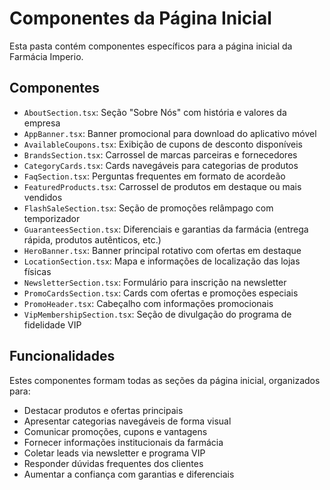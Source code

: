 
# Componentes da Página Inicial

Esta pasta contém componentes específicos para a página inicial da Farmácia Imperio.

## Componentes

- `AboutSection.tsx`: Seção "Sobre Nós" com história e valores da empresa
- `AppBanner.tsx`: Banner promocional para download do aplicativo móvel
- `AvailableCoupons.tsx`: Exibição de cupons de desconto disponíveis
- `BrandsSection.tsx`: Carrossel de marcas parceiras e fornecedores
- `CategoryCards.tsx`: Cards navegáveis para categorias de produtos
- `FaqSection.tsx`: Perguntas frequentes em formato de acordeão
- `FeaturedProducts.tsx`: Carrossel de produtos em destaque ou mais vendidos
- `FlashSaleSection.tsx`: Seção de promoções relâmpago com temporizador
- `GuaranteesSection.tsx`: Diferenciais e garantias da farmácia (entrega rápida, produtos autênticos, etc.)
- `HeroBanner.tsx`: Banner principal rotativo com ofertas em destaque
- `LocationSection.tsx`: Mapa e informações de localização das lojas físicas
- `NewsletterSection.tsx`: Formulário para inscrição na newsletter
- `PromoCardsSection.tsx`: Cards com ofertas e promoções especiais
- `PromoHeader.tsx`: Cabeçalho com informações promocionais
- `VipMembershipSection.tsx`: Seção de divulgação do programa de fidelidade VIP

## Funcionalidades

Estes componentes formam todas as seções da página inicial, organizados para:
- Destacar produtos e ofertas principais
- Apresentar categorias navegáveis de forma visual
- Comunicar promoções, cupons e vantagens
- Fornecer informações institucionais da farmácia
- Coletar leads via newsletter e programa VIP
- Responder dúvidas frequentes dos clientes
- Aumentar a confiança com garantias e diferenciais
